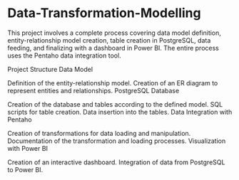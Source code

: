 # Data-Transformation-Modelling

This project involves a complete process covering data model definition, entity-relationship model creation, table creation in PostgreSQL, data feeding, and finalizing with a dashboard in Power BI. The entire process uses the Pentaho data integration tool.

Project Structure
Data Model

Definition of the entity-relationship model.
Creation of an ER diagram to represent entities and relationships.
PostgreSQL Database

Creation of the database and tables according to the defined model.
SQL scripts for table creation.
Data insertion into the tables.
Data Integration with Pentaho

Creation of transformations for data loading and manipulation.
Documentation of the transformation and loading processes.
Visualization with Power BI

Creation of an interactive dashboard.
Integration of data from PostgreSQL to Power BI.
